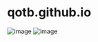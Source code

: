 # qotb.github.io
![image](https://user-images.githubusercontent.com/50117886/235846421-6b9bbd62-3d21-42cf-80c9-447d8904cc8e.png)
![image](https://user-images.githubusercontent.com/50117886/235845149-83504126-62be-4775-8d5a-e15b6ecae3bf.png)
